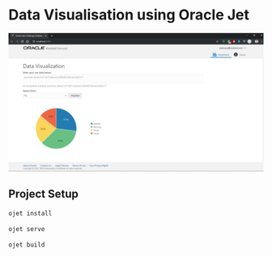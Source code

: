# Data Visualisation using Oracle Jet

![capture](./captures/Capture.PNG "preview")

## Project Setup

```sh
ojet install
```

```sh
ojet serve
```

```sh
ojet build
```
